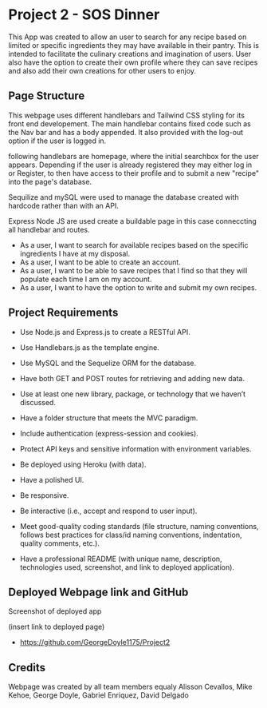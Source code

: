 # Project 2 - SOS Dinner 

This App was created to allow an user to search for any recipe based on limited or specific ingredients they may have available in their pantry. This is intended to facilitate the culinary creations and imagination of users. 
User also have the option to create their own profile where they can save recipes and also add their own creations for other users to enjoy. 


## Page Structure

This webpage uses different handlebars and Tailwind CSS styling for its front end developement. 
The main handlebar contains fixed code such as the Nav bar and has a body appended. It also provided with the log-out option if the user is logged in.

following handlebars are homepage, where the initial searchbox for the user appears. Depending if the user is already registered they may either log in or Register, to then have access to their profile and to submit a new "recipe" into the page's database. 

Sequilize and mySQL were used to manage the database created with hardcode rather than with an API. 

Express Node JS are used create a buildable page in this case conneccting all handlebar and routes. 


* As a user, I want to search for available recipes based on the specific ingredients I have at my disposal.
* As a user, I want to be able to create an account.
* As a user, I want to be able to save recipes that I find so that they will populate each time I am on my account.
* As a user, I want to have the option to write and submit my own recipes.
 

## Project Requirements 

* Use Node.js and Express.js to create a RESTful API.

* Use Handlebars.js as the template engine.

* Use MySQL and the Sequelize ORM for the database.

* Have both GET and POST routes for retrieving and adding new data.

* Use at least one new library, package, or technology that we haven’t discussed.

* Have a folder structure that meets the MVC paradigm.

* Include authentication (express-session and cookies).

* Protect API keys and sensitive information with environment variables.

* Be deployed using Heroku (with data).

* Have a polished UI.

* Be responsive.

* Be interactive (i.e., accept and respond to user input).

* Meet good-quality coding standards (file structure, naming conventions, follows best practices for class/id naming conventions, indentation, quality comments, etc.).

* Have a professional README (with unique name, description, technologies used, screenshot, and link to deployed application).

## Deployed Webpage link and GitHub
Screenshot of deployed app 

(insert link to deployed page)
* https://github.com/GeorgeDoyle1175/Project2


## Credits 
Webpage was created by all team members equaly
Alisson Cevallos, Mike Kehoe, George Doyle, Gabriel Enriquez, David Delgado
